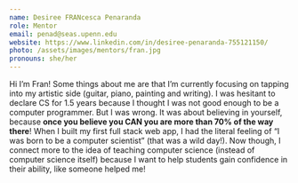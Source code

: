 ```yaml
---
name: Desiree FRANcesca Penaranda 
role: Mentor
email: penad@seas.upenn.edu
website: https://www.linkedin.com/in/desiree-penaranda-755121150/
photo: /assets/images/mentors/fran.jpg
pronouns: she/her
---
```



Hi I’m Fran! Some things about me are that I’m currently focusing on tapping into my artistic side (guitar, piano, painting and writing). I was hesitant to declare CS for 1.5 years because I thought I was not good enough to be a computer programmer. But I was wrong. It was about believing in yourself, because **once you believe you CAN you are more than 70% of the way there**! When I built my first full stack web app, I had the literal feeling of “I was born to be a computer scientist” (that was a wild day!). Now though, I connect more to the idea of teaching computer science (instead of computer science itself) because I want to help students gain confidence in their ability, like someone helped me! 

